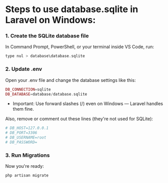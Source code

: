 
#  Steps to use database.sqlite in Laravel on Windows:

### 1. Create the SQLite database file
In Command Prompt, PowerShell, or your terminal inside VS Code, run:

```php
type nul > database\database.sqlite
```

### 2. Update .env
Open your .env file and change the database settings like this:

```php
DB_CONNECTION=sqlite
DB_DATABASE=database/database.sqlite

```
-  Important: Use forward slashes (/) even on Windows — Laravel handles them fine.

Also, remove or comment out these lines (they're not used for SQLite):

```php
# DB_HOST=127.0.0.1
# DB_PORT=3306
# DB_USERNAME=root
# DB_PASSWORD=
```

### 3. Run Migrations
Now you're ready:
```php
php artisan migrate
```

